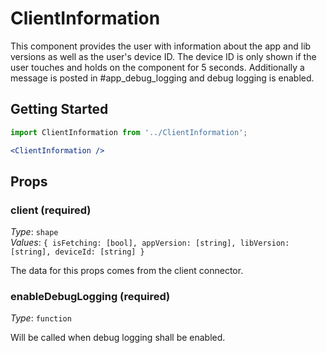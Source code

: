 # ClientInformation


This component provides the user with information about the app and lib versions as well as the user's device ID. The device ID is only shown if the user touches and holds on the component for 5 seconds. Additionally a message is posted in #app_debug_logging and debug logging is enabled.

## Getting Started

```jsx
import ClientInformation from '../ClientInformation';

<ClientInformation />
```

## Props

### client (required)

_Type_: `shape`  
_Values_: `{ isFetching: [bool], appVersion: [string], libVersion: [string], deviceId: [string] }`

The data for this props comes from the client connector.

### enableDebugLogging (required)

_Type_: `function`  

Will be called when debug logging shall be enabled.
